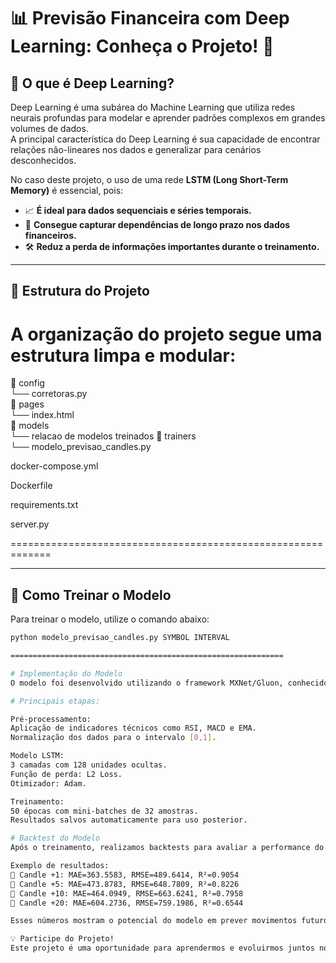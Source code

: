# 📊 Previsão Financeira com Deep Learning: Conheça o Projeto! 🤖

## 🧠 O que é Deep Learning?
Deep Learning é uma subárea do Machine Learning que utiliza redes neurais profundas para modelar e aprender padrões complexos em grandes volumes de dados.  
A principal característica do Deep Learning é sua capacidade de encontrar relações não-lineares nos dados e generalizar para cenários desconhecidos.

No caso deste projeto, o uso de uma rede **LSTM (Long Short-Term Memory)** é essencial, pois:

- 📈 **É ideal para dados sequenciais e séries temporais.**
- 🧩 **Consegue capturar dependências de longo prazo nos dados financeiros.**
- 🛠️ **Reduz a perda de informações importantes durante o treinamento.**

---

## 📂 Estrutura do Projeto
A organização do projeto segue uma estrutura limpa e modular:
=============================================================
📂 config  
   └── corretoras.py  
📂 pages  
   └── index.html  
📂 models  
   └── relacao de modelos treinados
📂 trainers  
   └── modelo_previsao_candles.py  
   
docker-compose.yml

Dockerfile

requirements.txt

server.py

=============================================================

---

## 🔧 Como Treinar o Modelo
Para treinar o modelo, utilize o comando abaixo:

```bash
python modelo_previsao_candles.py SYMBOL INTERVAL

=============================================================

# Implementação do Modelo
O modelo foi desenvolvido utilizando o framework MXNet/Gluon, conhecido por sua eficiência e flexibilidade em aprendizado profundo.

# Principais etapas:

Pré-processamento:
Aplicação de indicadores técnicos como RSI, MACD e EMA.
Normalização dos dados para o intervalo [0,1].

Modelo LSTM:
3 camadas com 128 unidades ocultas.
Função de perda: L2 Loss.
Otimizador: Adam.

Treinamento:
50 épocas com mini-batches de 32 amostras.
Resultados salvos automaticamente para uso posterior.

# Backtest do Modelo
Após o treinamento, realizamos backtests para avaliar a performance do modelo:

Exemplo de resultados:
🔹 Candle +1: MAE=363.5583, RMSE=489.6414, R²=0.9054  
🔹 Candle +5: MAE=473.8783, RMSE=648.7809, R²=0.8226  
🔹 Candle +10: MAE=464.0949, RMSE=663.6241, R²=0.7958  
🔹 Candle +20: MAE=604.2736, RMSE=759.1986, R²=0.6544  

Esses números mostram o potencial do modelo em prever movimentos futuros no mercado financeiro, com boa precisão em horizontes mais curtos.

💡 Participe do Projeto!
Este projeto é uma oportunidade para aprendermos e evoluirmos juntos no campo da previsão financeira com inteligência artificial.
